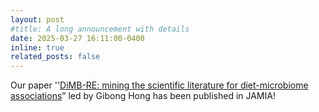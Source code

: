 ```yaml
---
layout: post
#title: A long announcement with details
date: 2025-03-27 16:11:00-0400
inline: true
related_posts: false
---
```


Our paper ''[DiMB-RE: mining the scientific literature for diet-microbiome associations](https://doi.org/10.1093/jamia/ocaf054)” led by Gibong Hong has been published in JAMIA!

